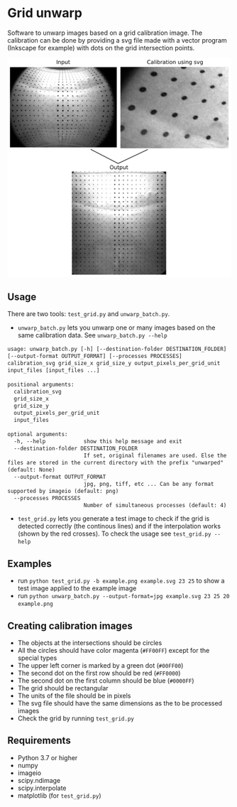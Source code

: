 # Grid unwarp #
Software to unwarp images based on a grid calibration image. The calibration can be done by providing a svg file made with a vector program (Inkscape for example) with dots on the grid intersection points.

![alt text](demonstration.png "demonstration")

## Usage ##
There are two tools: `test_grid.py` and `unwarp_batch.py`. 

* `unwarp_batch.py` lets you unwarp one or many images based on the same calibration data. See `unwarp_batch.py --help`


```
usage: unwarp_batch.py [-h] [--destination-folder DESTINATION_FOLDER] [--output-format OUTPUT_FORMAT] [--processes PROCESSES] calibration_svg grid_size_x grid_size_y output_pixels_per_grid_unit input_files [input_files ...]

positional arguments:
  calibration_svg
  grid_size_x
  grid_size_y
  output_pixels_per_grid_unit
  input_files

optional arguments:
  -h, --help            show this help message and exit
  --destination-folder DESTINATION_FOLDER
                        If set, original filenames are used. Else the files are stored in the current directory with the prefix "unwarped" (default: None)
  --output-format OUTPUT_FORMAT
                        jpg, png, tiff, etc ... Can be any format supported by imageio (default: png)
  --processes PROCESSES
                        Number of simultaneous processes (default: 4)
```

* `test_grid.py` lets you generate a  test image to check if the grid is detected correctly (the continous lines) and if the interpolation works (shown by the red crosses). To check the usage see `test_grid.py --help`

## Examples ##
- run `python test_grid.py -b example.png example.svg 23 25` to show a test image applied to the example image
- run `python unwarp_batch.py --output-format=jpg example.svg 23 25 20 example.png`


## Creating calibration images ##
- The objects at the intersections should be circles
- All the circles should have color magenta (`#FF00FF`) except for the special types
- The upper left corner is marked by a green dot (`#00FF00`)
- The second dot on the first row should be red (`#FF0000`)
- The second dot on the first column should be blue (`#0000FF`)
- The grid should be rectangular
- The units of the file should be in pixels
- The svg file should have the same dimensions as the to be processed images
- Check the grid by running `test_grid.py`


## Requirements
- Python 3.7 or higher
- numpy
- imageio
- scipy.ndimage
- scipy.interpolate
- matplotlib (for `test_grid.py`)
